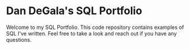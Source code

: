 # Dan DeGala's SQL Portfolio
Welcome to my SQL Portfolio. This code repository contains examples of SQL I've written. Feel free to take a look and reach out if you have any questions.
